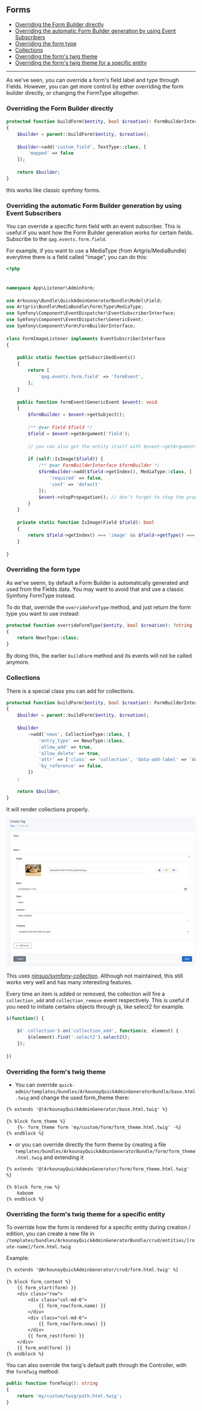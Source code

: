 ## Forms

* [Overriding the Form Builder directly](#overriding-the-form-builder-directly)
* [Overriding the automatic Form Builder generation by using Event Subscribers](#overriding-the-automatic-form-builder-generation-by-using-event-subscribers)
* [Overriding the form type](#overriding-the-form-type)
* [Collections](#collections)
* [Overriding the form's twig theme](#overriding-the-form-s-twig-theme)
* [Overriding the form's twig theme for a specific entity](#overriding-the-form-s-twig-theme-for-a-specific-entity)

---

As we've seen, you can override a form's field label and type through Fields.
However, you can get more control by either overriding the form builder directly, or changing the FormType altogether.

### Overriding the Form Builder directly


```php
protected function buildForm($entity, bool $creation): FormBuilderInterface
{
    $builder = parent::buildForm($entity, $creation);
    
    $builder->add('custom_field', TextType::class, [
        'mapped' => false
    ]);
    
    return $builder;
}
```

this works like classic symfony forms.

### Overriding the automatic Form Builder generation by using Event Subscribers

You can override a specific form field with an event subscriber. This is useful if you want how the Form Builder generation works for certain fields. Subscribe to the `qag.events.form.field`.

For example, if you want to use a MediaType (from Artgris/MediaBundle) everytime there is a field called "image", you can do this:

```php
<?php


namespace App\Listener\AdminForm;

use Arkounay\Bundle\QuickAdminGeneratorBundle\Model\Field;
use Artgris\Bundle\MediaBundle\Form\Type\MediaType;
use Symfony\Component\EventDispatcher\EventSubscriberInterface;
use Symfony\Component\EventDispatcher\GenericEvent;
use Symfony\Component\Form\FormBuilderInterface;

class FormImageListener implements EventSubscriberInterface
{

    public static function getSubscribedEvents()
    {
        return [
            'qag.events.form.field' => 'formEvent',
        ];
    }

    public function formEvent(GenericEvent $event): void
    {
        $formBuilder = $event->getSubject();

        /** @var Field $field */
        $field = $event->getArgument('field');

        // you can also get the entity itself with $event->getArgument('entity');

        if (self::IsImage($field)) {
            /** @var FormBuilderInterface $formBuilder */
            $formBuilder->add($field->getIndex(), MediaType::class, [
                'required' => false,
                'conf' => 'default'
            ]);
            $event->stopPropagation(); // don't forget to stop the propagation
        }
    }

    private static function IsImage(Field $field): bool
    {
        return $field->getIndex() === 'image' && $field->getType() === 'string';
    }

}
```

### Overriding the form type

As we've seenn, by default a Form Builder is automatically generated and used from the Fields data. You may want to avoid that and use a classic Symfony FormType instead.

To do that, override the `overrideFormType` method, and just return the form type you want to use instead:
```php
protected function overrideFormType($entity, bool $creation): ?string
{
    return NewsType::class;
}
```
By doing this, the earlier `buildForm` method and its events will not be called anymore.



### Collections

There is a special class you can add for collections.
```php
protected function buildForm($entity, bool $creation): FormBuilderInterface
{
    $builder = parent::buildForm($entity, $creation);

    $builder
        ->add('news', CollectionType::class, [
            'entry_type' => NewsType::class,
            'allow_add' => true,
            'allow_delete' => true,
            'attr' => ['class' => 'collection', 'data-add-label' => 'Add a news'],
            'by_reference' => false,
        ])
    ;

    return $builder;
}
```

It will render collections properly.

![Collections](https://raw.githubusercontent.com/Arkounay/QuickAdminGeneratorBundle/master/Resources/doc/images/collections.png)

This uses [ninsuo/symfony-collection](https://github.com/ninsuo/symfony-collection). Although not maintained, this still works very well and has many interesting features.

Every time an item is added or removed, the collection will fire a `collection_add` and `collection_remove` event respectively.
This is useful if you need to initiate certains objects through js, like select2 for example.

```javascript
$(function() {

    $('.collection').on('collection_add', function(e, element) {
        $(element).find('.select2').select2();
    });

})
```


### Overriding the form's twig theme

- You can override `quick-admin/templates/bundles/ArkounayQuickAdminGeneratorBundle/base.html.twig` and change the used form_theme there:
```twig
{% extends '@!ArkounayQuickAdminGenerator/base.html.twig' %}

{% block form_theme %}
    {%- form_theme form 'my/custom/form/form_theme.html.twig' -%}
{% endblock %}
```

- or you can override directly the form theme by creating a file `templates/bundles/ArkounayQuickAdminGeneratorBundle/form/form_theme.html.twig` and extending it
```twig
{% extends '@!ArkounayQuickAdminGenerator/form/form_theme.html.twig' %}

{% block form_row %}
    kaboom
{% endblock %}
```

### Overriding the form's twig theme for a specific entity

To override how the form is rendered for a specific entity during creation / edition, you can create a new file in `/templates/bundles/ArkounayQuickAdminGeneratorBundle/crud/entities/[route-name]/form.html.twig`

Example:
```twig
{% extends '@ArkounayQuickAdminGenerator/crud/form.html.twig' %}

{% block form_content %}
    {{ form_start(form) }}
    <div class="row">
        <div class="col-md-6">
            {{ form_row(form.name) }}
        </div>
        <div class="col-md-6">
            {{ form_row(form.news) }}
        </div>
        {{ form_rest(form) }}
    </div>
    {{ form_end(form) }}
{% endblock %}
``` 

You can also override the twig's default path through the Controller, with the `formTwig` method:
```php
public function formTwig(): string
{
    return 'my/custom/twig/path.html.twig';
}
```


